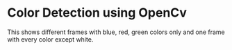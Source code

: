 # Color Detection using OpenCv
This shows different frames with blue, red, green colors only and one frame with every color except white. 

<!---
ROS packages developed for the autonomous landing of a UAV on a stationary fiducial tag using Pure Pursuit .

<div  align="center">
<img src="./land.gif" width="700" />
</div>

## Description
In this work, the  guidance technique of pure pursuit is adopted and modified for quadrotors. This work focuses on the development of vision-assisted guidance techniques for landing of a quadrotor. The concern of a guidance strategy is to enable persistent tracking of the landing pad or track a specific landing trajectory ending to a landing pad  which is stationary and its position is being estimated by a vision based method using a single downward facing camera to  accurately land on the target.


<div  align="center">
<img  src="./detection.png" width="600">
</div>

Some intresting Results:
Landing is a very sensitive action to perform, directly maneuvering the drone to the land site without generating a favoured trajectory leads to very rash landing.Our controller was able to generate smooth trajectories and landed the drone without generating any high jerk or snap. Below is a plot of the landing trajectory that was recorded during experimentation.


<div  align="center">
<img  src="./trej.png" width="600">
</div>
--->
